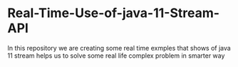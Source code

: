 # Real-Time-Use-of-java-11-Stream-API
In this repository we are creating some real time exmples that shows of java 11 stream helps us to solve some real life complex problem in smarter way
